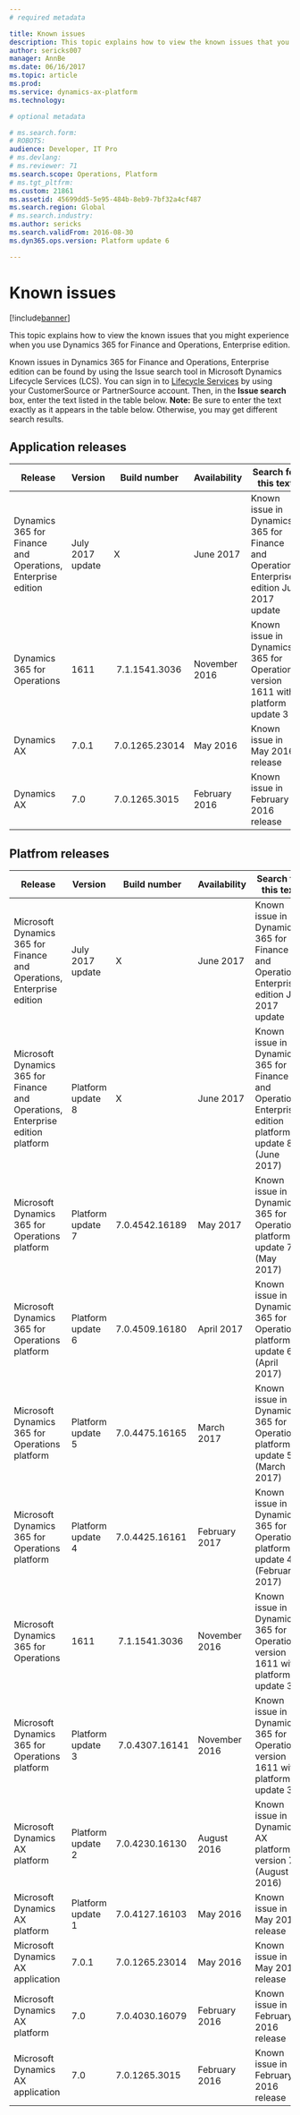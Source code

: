 ```yaml
---
# required metadata

title: Known issues
description: This topic explains how to view the known issues that you might experience when you use Dynamics 365 for Finance and Operations, Enterprise edition.
author: sericks007
manager: AnnBe
ms.date: 06/16/2017
ms.topic: article
ms.prod: 
ms.service: dynamics-ax-platform
ms.technology: 

# optional metadata

# ms.search.form: 
# ROBOTS: 
audience: Developer, IT Pro
# ms.devlang: 
# ms.reviewer: 71
ms.search.scope: Operations, Platform
# ms.tgt_pltfrm: 
ms.custom: 21861
ms.assetid: 45699dd5-5e95-484b-8eb9-7bf32a4cf487
ms.search.region: Global
# ms.search.industry: 
ms.author: sericks
ms.search.validFrom: 2016-08-30
ms.dyn365.ops.version: Platform update 6

---
```


# Known issues

[!include[banner](../includes/banner.md)]


This topic explains how to view the known issues that you might experience when you use Dynamics 365 for Finance and Operations, Enterprise edition.

Known issues in Dynamics 365 for Finance and Operations, Enterprise edition can be found by using the Issue search tool in Microsoft Dynamics Lifecycle Services (LCS). You can sign in to [Lifecycle Services](https://lcs.dynamics.com/) by using your CustomerSource or PartnerSource account. Then, in the **Issue search** box, enter the text listed in the table below. **Note:** Be sure to enter the text exactly as it appears in the table below. Otherwise, you may get different search results.

## Application releases

| **Release**                                    | **Version**       | **Build number** | **Availability** | **Search for this text**                                                       |
|------------------------------------------------|-------------------|------------------|------------------|--------------------------------------------------------------------------------|
|  Dynamics 365 for Finance and Operations, Enterprise edition  | July 2017 update | X               | June 2017    | Known issue in Dynamics 365 for Finance and Operations, Enterprise edition July 2017 update   |
|  Dynamics 365 for Operations          | 1611              |  7.1.1541.3036   | November 2016    | Known issue in Dynamics 365 for Operations version 1611 with platform update 3 |
|  Dynamics AX               | 7.0.1             | 7.0.1265.23014   | May 2016         | Known issue in May 2016 release                                                |
|  Dynamics AX               | 7.0               | 7.0.1265.3015    | February 2016    | Known issue in February 2016 release                                           |



## Platfrom releases

| **Release**                                    | **Version**       | **Build number** | **Availability** | **Search for this text**                                                       |
|------------------------------------------------|-------------------|------------------|------------------|--------------------------------------------------------------------------------|
| Microsoft Dynamics 365 for Finance and Operations, Enterprise edition  | July 2017 update | X               | June 2017    | Known issue in Dynamics 365 for Finance and Operations, Enterprise edition July 2017 update   |
| Microsoft Dynamics 365 for Finance and Operations, Enterprise edition platform | Platform update 8 | X               | June 2017    | Known issue in Dynamics 365 for Finance and Operations, Enterprise edition platform update 8 (June 2017)   |
| Microsoft Dynamics 365 for Operations platform | Platform update 7 | 7.0.4542.16189               | May 2017    | Known issue in Dynamics 365 for Operations platform update 7 (May 2017)   |
| Microsoft Dynamics 365 for Operations platform | Platform update 6 | 7.0.4509.16180               | April 2017    | Known issue in Dynamics 365 for Operations platform update 6 (April 2017)   |
| Microsoft Dynamics 365 for Operations platform | Platform update 5 | 7.0.4475.16165   | March 2017    | Known issue in Dynamics 365 for Operations platform update 5 (March 2017)   |
| Microsoft Dynamics 365 for Operations platform | Platform update 4 | 7.0.4425.16161   | February 2017    | Known issue in Dynamics 365 for Operations platform update 4 (February 2017)   |
| Microsoft Dynamics 365 for Operations          | 1611              |  7.1.1541.3036   | November 2016    | Known issue in Dynamics 365 for Operations version 1611 with platform update 3 |
| Microsoft Dynamics 365 for Operations platform | Platform update 3 |  7.0.4307.16141  | November 2016    | Known issue in Dynamics 365 for Operations version 1611 with platform update 3 |
| Microsoft Dynamics AX platform                 | Platform update 2 | 7.0.4230.16130   | August 2016      | Known issue in Dynamics AX platform version 7.2 (August 2016)                  |
| Microsoft Dynamics AX platform                 | Platform update 1 | 7.0.4127.16103   | May 2016         | Known issue in May 2016 release                                                |
| Microsoft Dynamics AX application              | 7.0.1             | 7.0.1265.23014   | May 2016         | Known issue in May 2016 release                                                |
| Microsoft Dynamics AX platform                 | 7.0               | 7.0.4030.16079   | February 2016    | Known issue in February 2016 release                                           |
| Microsoft Dynamics AX application              | 7.0               | 7.0.1265.3015    | February 2016    | Known issue in February 2016 release                                           |

 



